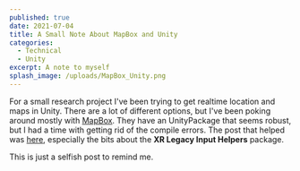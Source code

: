 ```yaml
---
published: true
date: 2021-07-04
title: A Small Note About MapBox and Unity
categories:
  - Technical
  - Unity
excerpt: A note to myself
splash_image: /uploads/MapBox_Unity.png
---
```

For a small research project I've been trying to get realtime location and maps in Unity. There are a lot of different options, but I've been poking around mostly with [MapBox](https://mapbox.com/). They have an UnityPackage that seems robust, but I had a time with getting rid of the compile errors. The post that helped was [here](https://forum.unity.com/threads/arcore-sdk-console-error-spatialtracking-does-not-exist-in-the-namespace-unityengine.531243/), especially the bits about the **XR Legacy Input Helpers** package.

This is just a selfish post to remind me.